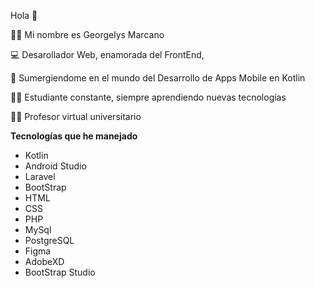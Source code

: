 Hola 👋

🙋‍♀️ Mi nombre es Georgelys Marcano 

💻 Desarollador Web, enamorada del FrontEnd, 

📱 Sumergiendome en el mundo del Desarrollo de Apps Mobile en Kotlin 

👩‍🎓 Estudiante constante, siempre aprendiendo nuevas tecnologías 

👩‍🏫 Profesor virtual universitario

**Tecnologías que he manejado**

- Kotlin
- Android Studio
- Laravel
- BootStrap
- HTML
- CSS
- PHP
- MySql
- PostgreSQL
- Figma
- AdobeXD
- BootStrap Studio


<!--
**GMarcanoB/GMarcanoB** is a ✨ _special_ ✨ repository because its `README.md` (this file) appears on your GitHub profile.

Here are some ideas to get you started:

- 🔭 I’m currently working on ...
- 🌱 I’m currently learning ...
- 👯 I’m looking to collaborate on ...
- 🤔 I’m looking for help with ...
- 💬 Ask me about ...
- 📫 How to reach me: ...
- 😄 Pronouns: ...
- ⚡ Fun fact: ...
-->
